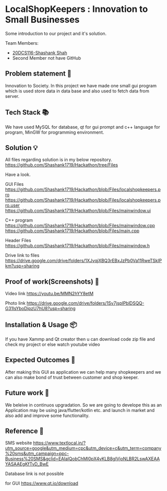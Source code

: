 # LocalShopKeepers : Innovation to Small Businesses

Some introduction to our project and it's solution.

Team Members:

- [20DCS116-Shashank Shah](https://github.com/Shashank1719)
- Second Member not have GitHub

## Problem statement 🐾

Innovation to Society.
In this project we have made one small gui program which is used store data in data base and also used to fetch data from server.

## Tech Stack 📚

We have used MySQL for database, qt for gui prompt and c++ language for program, MinGW for programming environment.

## Solution 💡

All files regarding solution is in my below repository.
https://github.com/Shashank1719/Hackathon/tree/Files

Have a look.

GUI Files
https://github.com/Shashank1719/Hackathon/blob/Files/localshopkeepers.pro
https://github.com/Shashank1719/Hackathon/blob/Files/localshopkeepers.pro.user
https://github.com/Shashank1719/Hackathon/blob/Files/mainwindow.ui

C++ program
https://github.com/Shashank1719/Hackathon/blob/Files/mainwindow.cpp
https://github.com/Shashank1719/Hackathon/blob/Files/main.cpp

Header Files
https://github.com/Shashank1719/Hackathon/blob/Files/mainwindow.h

Drive link to files
https://drive.google.com/drive/folders/1XJvqjXBQ3rEBxJzPb0Va11RweTSkIPkm?usp=sharing


## Proof of work(Screenshots) 🎥

Video link
https://youtu.be/MMN2hYY8etM

Photo link
https://drive.google.com/drive/folders/1Sv7jsplPblDSQQ-G31lsYboDipzU7hU8?usp=sharing


## Installation & Usage 📦

If you have Xammp and Qt creator then u can download code zip file and check my project or else watch youtube video

## Expected Outcomes 💯

After making this GUI as application we can  help many shopkeepers and we can also make bond of trust between customer and shop keeper.

## Future work 🤔

We beleive in continuos upgradation. So we are going to develope this as an Application may be using java/flutter/kotlin etc. and launch in market and also add and improve some functionality.

## Reference 📖

SMS website
https://www.textlocal.in/?utm_source=google&utm_medium=cpc&utm_device=c&utm_term=company%20sms&utm_campaign=ppc-Business%20SMS&gclid=EAIaIQobChMI0pX4vKLB8gIVjoNLBR2LswAXEAAYASAAEgKfTvD_BwE

Database link is not possible

for GUI
https://www.qt.io/download

